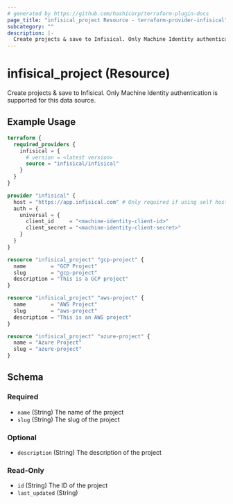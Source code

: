 ```yaml
---
# generated by https://github.com/hashicorp/terraform-plugin-docs
page_title: "infisical_project Resource - terraform-provider-infisical"
subcategory: ""
description: |-
  Create projects & save to Infisical. Only Machine Identity authentication is supported for this data source.
---
```


# infisical_project (Resource)

Create projects & save to Infisical. Only Machine Identity authentication is supported for this data source.

## Example Usage

```terraform
terraform {
  required_providers {
    infisical = {
      # version = <latest version>
      source = "infisical/infisical"
    }
  }
}

provider "infisical" {
  host = "https://app.infisical.com" # Only required if using self hosted instance of Infisical, default is https://app.infisical.com
  auth = {
    universal = {
      client_id     = "<machine-identity-client-id>"
      client_secret = "<machine-identity-client-secret>"
    }
  }
}

resource "infisical_project" "gcp-project" {
  name        = "GCP Project"
  slug        = "gcp-project"
  description = "This is a GCP project"
}

resource "infisical_project" "aws-project" {
  name        = "AWS Project"
  slug        = "aws-project"
  description = "This is an AWS project"
}

resource "infisical_project" "azure-project" {
  name = "Azure Project"
  slug = "azure-project"
}
```

<!-- schema generated by tfplugindocs -->
## Schema

### Required

- `name` (String) The name of the project
- `slug` (String) The slug of the project

### Optional

- `description` (String) The description of the project

### Read-Only

- `id` (String) The ID of the project
- `last_updated` (String)
